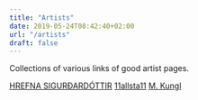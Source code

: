 ```yaml
---
title: "Artists"
date: 2019-05-24T08:42:40+02:00
url: "/artists"
draft: false
---
```


Collections of various links of good artist pages.

[HREFNA SIGURÐARDÓTTIR](https://hrefnasigurdardottir.tumblr.com/)
[11allsta11](https://11allsta11.tumblr.com/post/181370790247)
[M. Kungl](https://www.mkungl.com/2/index.php)